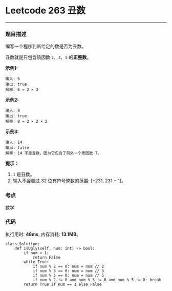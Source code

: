 # Leetcode 263 丑数
***
### 题目描述

编写一个程序判断给定的数是否为丑数。

丑数就是只包含质因数 `2, 3, 5` 的**正整数**。


**示例1:**  

	输入: 6
	输出: true
	解释: 6 = 2 × 3
	
**示例2:**  

	输入: 8
	输出: true
	解释: 8 = 2 × 2 × 2
	
**示例3:**  

	输入: 14
	输出: false 
	解释: 14 不是丑数，因为它包含了另外一个质因数 7。
	
**提示：**  
 
1. `1` 是丑数。
2. 输入不会超过 32 位有符号整数的范围: [−231,  231 − 1]。


### 考点

数学


### 代码
执行用时: **48ms**, 内存消耗: **13.1MB**。

```
class Solution:
    def isUgly(self, num: int) -> bool:
        if num < 1:
            return False
        while True:
            if num % 2 == 0: num = num // 2
            if num % 3 == 0: num = num // 3
            if num % 5 == 0: num = num // 5
            if num % 2 != 0 and num % 3 != 0 and num % 5 != 0: break
        return True if num == 1 else False
```
